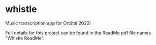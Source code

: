 # whistle
Music transcription app for Orbital 2022!

Full details for this project can be found in the ReadMe pdf file names "Whistle ReadMe". 

